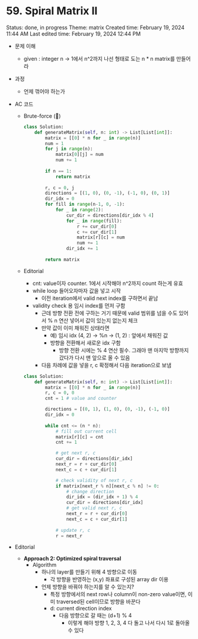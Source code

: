 # 59. Spiral Matrix II

Status: done, in progress
Theme: matrix
Created time: February 19, 2024 11:44 AM
Last edited time: February 19, 2024 12:44 PM

- 문제 이해
    - given : integer n → 1에서 n^2까지 나선 형태로 도는 n * n matrix를 만들어라
- 과정
    - 언제 꺾어야 하는가
- AC 코드
    - Brute-force (🪇)
        
        ```python
        class Solution:
            def generateMatrix(self, n: int) -> List[List[int]]:
                matrix = [[0] * n for _ in range(n)]
                num = 1
                for j in range(n):
                    matrix[0][j] = num
                    num += 1 
                
                if n == 1:
                    return matrix
                
                r, c = 0, j
                directions = [(1, 0), (0, -1), (-1, 0), (0, 1)]
                dir_idx = 0 
                for fill in range(n-1, 0, -1):
                    for _ in range(2):
                        cur_dir = directions[dir_idx % 4]
                        for _ in range(fill):
                            r += cur_dir[0]
                            c += cur_dir[1]
                            matrix[r][c] = num
                            num += 1 
                        dir_idx += 1        
                
                return matrix
        ```
        
    - Editorial
        - cnt: value이자 counter. 1에서 시작해야 n^2까지 count 하는게 유효
        - while loop 들어오자마자 값을 넣고 시작
            - 이전 iteration에서 valid next index를 구하면서 끝남
        - validity check 용 임시 index를 먼저 구함
            - 근데 방향 전환 전에 구하는 거기 때문에 valid 범위를 넘을 수도 있어서 % n 연산 넣어서 값이 있는지 없는지 체크
            - 만약 값이 이미 채워진 상태라면
                - 예) 임시 idx (4, 2) → %n → (1, 2) : 앞에서 채워진 값
                - 방향을 전환해서 새로운 idx 구함
                    - 방향 전환 시에는 % 4 연산 필수. 그래야 맨 마지막 방향까지 갔다가 다시 맨 앞으로 올 수 있음
            - 다음 차례에 값을 넣을 r, c 확정해서 다음 iteration으로 보냄
        
        ```python
        class Solution:
            def generateMatrix(self, n: int) -> List[List[int]]:
                matrix = [[0] * n for _ in range(n)]
                r, c = 0, 0
                cnt = 1 # value and counter
        
                directions = [(0, 1), (1, 0), (0, -1), (-1, 0)]
                dir_idx = 0 
                
                while cnt <= (n * n):
                    # fill out current cell 
                    matrix[r][c] = cnt 
                    cnt += 1 
        
                    # get next r, c 
                    cur_dir = directions[dir_idx]
                    next_r = r + cur_dir[0]
                    next_c = c + cur_dir[1]
        
                    # check validity of next r, c 
                    if matrix[next_r % n][next_c % n] != 0:
                        # change direction 
                        dir_idx = (dir_idx + 1) % 4 
                        cur_dir = directions[dir_idx]
                        # get valid next r, c
                        next_r = r + cur_dir[0]
                        next_c = c + cur_dir[1] 
                    
                    # update r, c 
                    r = next_r
        ```
        
- Editorial
    - **Approach 2: Optimized spiral traversal**
        - Algorithm
            - 하나의 layer를 만들기 위해 4 방향으로 이동
                - 각 방향을 반영하는 (x,y) 좌표로 구성된 array dir 이용
            - 언제 방향을 바꿔야 하는지를 알 수 있는지?
                - 특정 방향에서의 next row나 column이 non-zero value이면, 이미 traversed된 cell이므로 방향을 바꾼다
                - d: current direction index
                    - 다음 방향으로 갈 때는 (d+1) % 4
                        - 이렇게 해야 방향 1, 2, 3, 4 다 돌고 나서 다시 1로 돌아올 수 있다